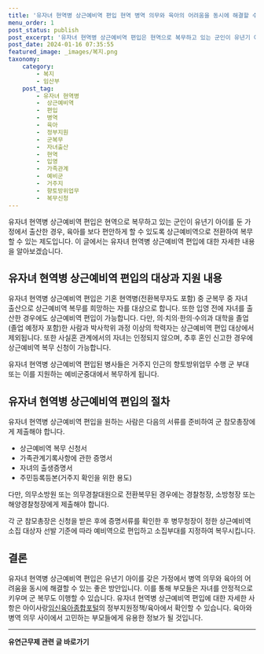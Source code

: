 ```yaml
---
title: '유자녀 현역병 상근예비역 편입 현역 병역 의무와 육아의 어려움을 동시에 해결할 수 있는 방안'
menu_order: 1
post_status: publish
post_excerpt: '유자녀 현역병 상근예비역 편입은 현역으로 복무하고 있는 군인이 유년기 아이를 둔 가정에서 출산한 경우, 육아를 보다 편안하게 할 수 있도록 상근예비역으로 전환하여 복무할 수 있는 제도입니다. 이 글에서는 유자녀 현역병 상근예비역 편입에 대한 자세한 내용을 알아보겠습니다.'
post_date: 2024-01-16 07:35:55
featured_image: _images/복지.png
taxonomy:
    category:
        - 복지
        - 임산부
    post_tag:
        - 유자녀 현역병
        -  상근예비역
        -  편입
        -  병역
        -  육아
        -  정부지원
        -  군복무
        -  자녀출산
        -  현역
        -  입영
        -  가족관계
        -  예비군
        -  거주지
        -  향토방위업무
        -  복무신청
---
```



유자녀 현역병 상근예비역 편입은 현역으로 복무하고 있는 군인이 유년기 아이를 둔 가정에서 출산한 경우, 육아를 보다 편안하게 할 수 있도록 상근예비역으로 전환하여 복무할 수 있는 제도입니다. 이 글에서는 유자녀 현역병 상근예비역 편입에 대한 자세한 내용을 알아보겠습니다.

## 유자녀 현역병 상근예비역 편입의 대상과 지원 내용

유자녀 현역병 상근예비역 편입은 기혼 현역병(전환복무자도 포함) 중 군복무 중 자녀 출산으로 상근예비역 복무를 희망하는 자를 대상으로 합니다. 또한 입영 전에 자녀를 출산한 경우에도 상근예비역 편입이 가능합니다. 다만, 의·치의·한의·수의과 대학을 졸업(졸업 예정자 포함)한 사람과 박사학위 과정 이상의 학력자는 상근예비역 편입 대상에서 제외됩니다. 또한 사실혼 관계에서의 자녀는 인정되지 않으며, 추후 혼인 신고한 경우에 상근예비역 복무 신청이 가능합니다.

유자녀 현역병 상근예비역 편입된 병사들은 거주지 인근의 향토방위업무 수행 군 부대 또는 이를 지원하는 예비군중대에서 복무하게 됩니다.

## 유자녀 현역병 상근예비역 편입의 절차

유자녀 현역병 상근예비역 편입을 원하는 사람은 다음의 서류를 준비하여 군 참모총장에게 제출해야 합니다.

- 상근예비역 복무 신청서
- 가족관계기록사항에 관한 증명서
- 자녀의 출생증명서
- 주민등록등본(거주지 확인을 위한 용도)

다만, 의무소방원 또는 의무경찰대원으로 전환복무된 경우에는 경찰청장, 소방청장 또는 해양경찰청장에게 제출해야 합니다.

각 군 참모총장은 신청을 받은 후에 증명서류를 확인한 후 병무청장이 정한 상근예비역 소집 대상자 선발 기준에 따라 예비역으로 편입하고 소집부대를 지정하여 복무시킵니다.

## 결론

유자녀 현역병 상근예비역 편입은 유년기 아이를 갖은 가정에서 병역 의무와 육아의 어려움을 동시에 해결할 수 있는 좋은 방안입니다. 이를 통해 부모들은 자녀를 안정적으로 키우며 군 복무도 이행할 수 있습니다. 유자녀 현역병 상근예비역 편입에 대한 자세한 사항은 아이사랑[임신육아종합포털](http://www.childcare.go.kr/)의 정부지원정책/육아에서 확인할 수 있습니다. 육아와 병역 의무 사이에서 고민하는 부모들에게 유용한 정보가 될 것입니다.
<!-- wp:separator -->
<hr class="wp-block-separator has-alpha-channel-opacity"/>
<!-- /wp:separator -->

<!-- wp:group {"backgroundColor":"base","layout":{"type":"constrained"}} -->
<div class="wp-block-group has-base-background-color has-background"><!-- wp:paragraph {"align":"center","fontSize":"medium"} -->
<p class="has-text-align-center has-large-font-size"><strong>유연근무제 관련 글 바로가기</strong></p>
<!-- /wp:paragraph -->


<!-- wp:latest-posts
{"categories":[{"id":11200,"count":19,"description":"","link":"https://uknowlaw.com/category/%ec%9c%a0%ec%97%b0%ea%b7%bc%eb%ac%b4%ec%a0%9c/","name":"유연근무제","slug":"유연근무제","taxonomy":"category","parent":0,"meta":[],"_links":{"self":[{"href":"https://uknowlaw.com/wp-json/wp/v2/categories/11200"}],"collection":[{"href":"https://uknowlaw.com/wp-json/wp/v2/categories"}],"about":[{"href":"https://uknowlaw.com/wp-json/wp/v2/taxonomies/category"}],"wp:post_type":[{"href":"https://uknowlaw.com/wp-json/wp/v2/posts?categories=11200"}],"curies":[{"name":"wp","href":"https://api.w.org/{rel}","templated":true}]}}],"postsToShow":100,"excerptLength":28,"postLayout":"grid","columns":2,"featuredImageAlign":"left","featuredImageSizeSlug":"large","fontSize":"small"} /--></div>
<!-- /wp:group -->